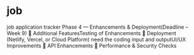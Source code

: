 # job
job application tracker Phase 4 — Enhancements &amp; Deployment(Deadline – Week 9)  Additional FeaturesTesting of Enhancements  Deployment (Netlify, Vercel, or Cloud Platform)  need the coding input and outputUI/UX Improvements  API Enhancements  Performance &amp; Security Checks
